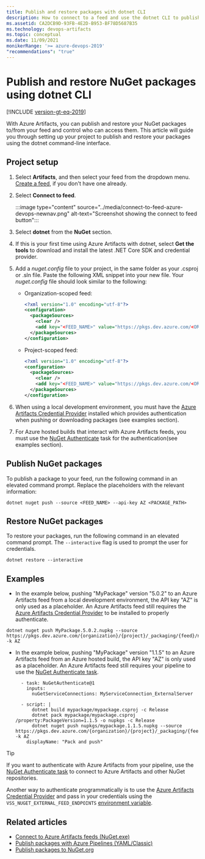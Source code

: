 ```yaml
---
title: Publish and restore packages with dotnet CLI
description: How to connect to a feed and use the dotnet CLI to publish and restore NuGet packages
ms.assetid: CA2DCB9D-93FB-4E2D-B953-BF78D5687B35
ms.technology: devops-artifacts
ms.topic: conceptual
ms.date: 11/09/2021
monikerRange: '>= azure-devops-2019'
"recommendations": "true"
---
```


# Publish and restore NuGet packages using dotnet CLI

[!INCLUDE [version-gt-eq-2019](../../includes/version-gt-eq-2019.md)]

With Azure Artifacts, you can publish and restore your NuGet packages to/from your feed and control who can access them. This article will guide you through setting up your project to publish and restore your packages using the dotnet command-line interface.

## Project setup

1. Select **Artifacts**, and then select your feed from the dropdown menu. [Create a feed](../get-started-nuget.md#create-a-feed), if you don't have one already. 

1. Select **Connect to feed**.

    :::image type="content" source="../media/connect-to-feed-azure-devops-newnav.png" alt-text="Screenshot showing the connect to feed button":::

1. Select **dotnet** from the **NuGet** section.

1. If this is your first time using Azure Artifacts with dotnet, select **Get the tools** to download and install the latest .NET Core SDK and credential provider.

1. Add a *nuget.config* file to your project, in the same folder as your .csproj or .sln file. Paste the following XML snippet into your new file. Your *nuget.config* file should look similar to the following:

    - Organization-scoped feed:

        ```xml
        <?xml version="1.0" encoding="utf-8"?>
        <configuration>
          <packageSources>
            <clear />
            <add key="<FEED_NAME>" value="https://pkgs.dev.azure.com/<ORGANIZATION_NAME>/_packaging/<FEED_NAME>/nuget/v3/index.json" />
          </packageSources>
        </configuration>
        ```

    - Project-scoped feed:

        ```xml
        <?xml version="1.0" encoding="utf-8"?>
        <configuration>
          <packageSources>
            <clear />
            <add key="<FEED_NAME>" value="https://pkgs.dev.azure.com/<ORGANIZATION_NAME>/<PROJECT_NAME>/_packaging/<FEED_NAME>/nuget/v3/index.json" />
          </packageSources>
        </configuration>
        ```
    
1. When using a local development environment, you must have the [Azure Artifacts Credential Provider](https://github.com/microsoft/artifacts-credprovider) installed which provides authentication when pushing or downloading packages (see examples section).

1. For Azure hosted builds that interact with Azure Artifacts feeds, you must use the [NuGet Authenticate](https://docs.microsoft.com/azure/devops/pipelines/tasks/package/nuget-authenticate) task for the authentication(see examples section).

## Publish NuGet packages

To publish a package to your feed, run the following command in an elevated command prompt. Replace the placeholders with the relevant information:

```Command
dotnet nuget push --source <FEED_NAME> --api-key AZ <PACKAGE_PATH>
``` 

## Restore NuGet packages

To restore your packages, run the following command in an elevated command prompt. The `--interactive` flag is used to prompt the user for credentials.

```Command
dotnet restore --interactive
```

## Examples

- In the example below, pushing "MyPackage" version "5.0.2" to an Azure Artifacts feed from a local development environment, the API key "AZ" is only used as a placeholder. An Azure Artifacts feed still requires the [Azure Artifacts Credential Provider](https://github.com/microsoft/artifacts-credprovider) to be installed to properly authenticate.

```dotnetcli
dotnet nuget push MyPackage.5.0.2.nupkg --source https://pkgs.dev.azure.com/{organization}/{project}/_packaging/{feed}/nuget/v3/index.json -k AZ
```

- In the example below, pushing "MyPackage" version "1.1.5" to an Azure Artifacts feed from an Azure hosted build, the API key "AZ" is only used as a placeholder. An Azure Artifacts feed still requires your pipeline to use the [NuGet Authenticate task](https://docs.microsoft.com/azure/devops/pipelines/tasks/package/nuget-authenticate?view=azure-devops).

  ```script
    - task: NuGetAuthenticate@1
      inputs:
        nuGetServiceConnections: MyServiceConnection_ExternalServer
        
    - script: |
        dotnet build mypackage/mypackage.csproj -c Release
        dotnet pack mypackage/mypackage.csproj /property:PackageVersion=1.1.5 -o nupkgs -c Release
        dotnet nuget push nupkgs/mypackage.1.1.5.nupkg --source https://pkgs.dev.azure.com/{organization}/{project}/_packaging/{feed}/nuget/v3/index.json -k AZ
      displayName: "Pack and push"          
  ```
  
> [!TIP]
> If you want to authenticate with Azure Artifacts from your pipeline, use the [NuGet Authenticate task](../../pipelines/tasks/package/nuget-authenticate.md) to connect  to Azure Artifacts and other NuGet repositories. 
>
> Another way to authenticate programmatically is to use the [Azure Artifacts Credential Provider](https://github.com/Microsoft/artifacts-credprovider) and pass in your credentials using the `VSS_NUGET_EXTERNAL_FEED_ENDPOINTS` [environment variable](https://github.com/Microsoft/artifacts-credprovider/blob/master/README.md#environment-variables).

## Related articles

- [Connect to Azure Artifacts feeds (NuGet.exe)](./nuget-exe.md)
- [Publish packages with Azure Pipelines (YAML/Classic)](../../pipelines/artifacts/nuget.md)
- [Publish packages to NuGet.org](./publish-to-nuget-org.md)

